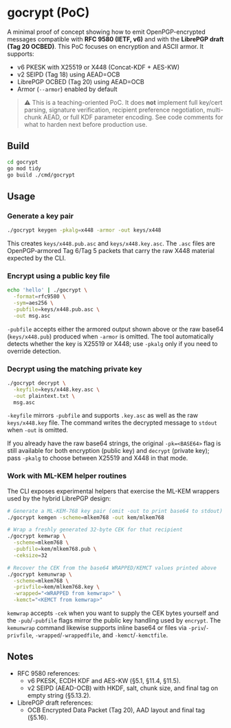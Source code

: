 # gocrypt (PoC)

A minimal proof of concept showing how to emit OpenPGP-encrypted messages compatible with **RFC 9580 (IETF, v6)** and with the **LibrePGP draft (Tag 20 OCBED)**. This PoC focuses on encryption and ASCII armor. It supports:

- v6 PKESK with X25519 or X448 (Concat-KDF + AES-KW)
- v2 SEIPD (Tag 18) using AEAD=OCB
- LibrePGP OCBED (Tag 20) using AEAD=OCB
- Armor (`--armor`) enabled by default

> ⚠️ This is a teaching-oriented PoC. It does **not** implement full key/cert parsing, signature verification, recipient preference negotiation, multi-chunk AEAD, or full KDF parameter encoding. See code comments for what to harden next before production use.

## Build

```bash
cd gocrypt
go mod tidy
go build ./cmd/gocrypt
```

## Usage

### Generate a key pair

```bash
./gocrypt keygen -pkalg=x448 -armor -out keys/x448
```

This creates `keys/x448.pub.asc` and `keys/x448.key.asc`. The `.asc` files are
OpenPGP-armored Tag 6/Tag 5 packets that carry the raw X448 material expected
by the CLI.

### Encrypt using a public key file

```bash
echo 'hello' | ./gocrypt \
  -format=rfc9580 \
  -sym=aes256 \
  -pubfile=keys/x448.pub.asc \
  -out msg.asc
```

`-pubfile` accepts either the armored output shown above or the raw base64
(`keys/x448.pub`) produced when `-armor` is omitted. The tool automatically
detects whether the key is X25519 or X448; use `-pkalg` only if you need to
override detection.

### Decrypt using the matching private key

```bash
./gocrypt decrypt \
  -keyfile=keys/x448.key.asc \
  -out plaintext.txt \
  msg.asc
```

`-keyfile` mirrors `-pubfile` and supports `.key.asc` as well as the raw
`keys/x448.key` file. The command writes the decrypted message to `stdout` when
`-out` is omitted.

If you already have the raw base64 strings, the original `-pk=<BASE64>` flag is
still available for both encryption (public key) and `decrypt` (private key);
pass `-pkalg` to choose between X25519 and X448 in that mode.

### Work with ML-KEM helper routines

The CLI exposes experimental helpers that exercise the ML-KEM wrappers used by
the hybrid LibrePGP design:

```bash
# Generate a ML-KEM-768 key pair (omit -out to print base64 to stdout)
./gocrypt kemgen -scheme=mlkem768 -out kem/mlkem768

# Wrap a freshly generated 32-byte CEK for that recipient
./gocrypt kemwrap \
  -scheme=mlkem768 \
  -pubfile=kem/mlkem768.pub \
  -ceksize=32

# Recover the CEK from the base64 WRAPPED/KEMCT values printed above
./gocrypt kemunwrap \
  -scheme=mlkem768 \
  -privfile=kem/mlkem768.key \
  -wrapped="<WRAPPED from kemwrap>" \
  -kemct="<KEMCT from kemwrap>"
```

`kemwrap` accepts `-cek` when you want to supply the CEK bytes yourself and the
`-pub`/`-pubfile` flags mirror the public key handling used by `encrypt`.  The
`kemunwrap` command likewise supports inline base64 or files via `-priv`/`-privfile`,
`-wrapped`/`-wrappedfile`, and `-kemct`/`-kemctfile`.

## Notes

- RFC 9580 references:
  - v6 PKESK, ECDH KDF and AES-KW (§5.1, §11.4, §11.5).
  - v2 SEIPD (AEAD-OCB) with HKDF, salt, chunk size, and final tag on empty string (§5.13.2).
- LibrePGP draft references:
  - OCB Encrypted Data Packet (Tag 20), AAD layout and final tag (§5.16).
